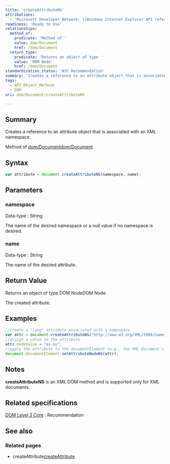 ```yaml
---
title: 'createAttributeNS'
attributions:
  - 'Microsoft Developer Network: [[Windows Internet Explorer API reference](http://msdn.microsoft.com/en-us/library/ie/hh828809%28v=vs.85%29.aspx) Article]'
readiness: 'Ready to Use'
relationships:
  method_of:
    predicate: 'Method of '
    value: dom/Document
    href: /dom/Document
  return_type:
    predicate: 'Returns an object of type  '
    value: 'DOM Node'
    href: /dom/Document
standardization_status: 'W3C Recommendation'
summary: 'Creates a reference to an attribute object that is associated with an XML namespace.'
tags:
  - API_Object_Methods
  - DOM
uri: dom/Document/createAttributeNS

---
```

## Summary

Creates a reference to an attribute object that is associated with an XML namespace.

Method of [dom/Document](/dom/Document)[dom/Document](/dom/Document)

## Syntax

``` js
var attribute = document.createAttributeNS(namespace, name);
```

## Parameters

### namespace

 Data-type
:   String

 The name of the desired namespace or a null value if no namespace is desired.

### name

 Data-type
:   String

 The name of the desired attribute.

## Return Value

Returns an object of type DOM NodeDOM Node

The created attribute.

## Examples

``` js
//create a "lang" attribute associated with a namespace
var attr = document.createAttributeNS("http://www.w3.org/XML/1998/namespace", "xml:lang");
//assign a value to the attribute
attr.nodeValue = "es-us";
//apply the attribute to the documentElement (e.g., the XML document's root node)
document.documentElement.setAttributeNodeNS(attr);
```

## Notes

**createAttributeNS** is an XML DOM method and is supported only for XML documents.

## Related specifications

[DOM Level 3 Core](http://www.w3.org/TR/DOM-Level-3-Core/)
:   Recommendation

## See also

### Related pages

-   createAttribute[createAttribute](/dom/Document/createAttribute)
